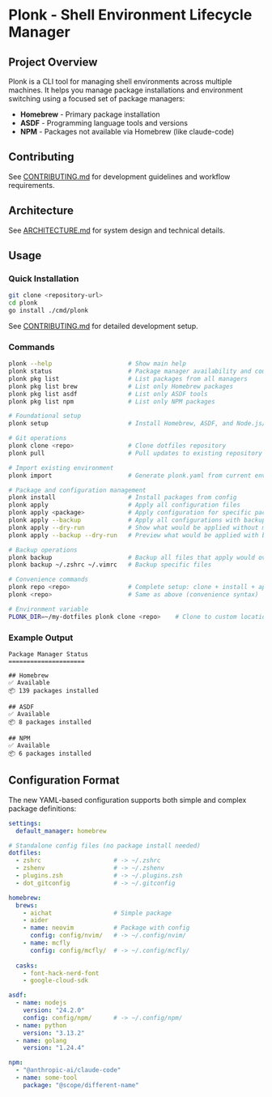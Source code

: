 # Plonk - Shell Environment Lifecycle Manager

## Project Overview

Plonk is a CLI tool for managing shell environments across multiple machines. It helps you manage package installations and environment switching using a focused set of package managers:

- **Homebrew** - Primary package installation
- **ASDF** - Programming language tools and versions
- **NPM** - Packages not available via Homebrew (like claude-code)

## Contributing

See [CONTRIBUTING.md](CONTRIBUTING.md) for development guidelines and workflow requirements.

## Architecture

See [ARCHITECTURE.md](ARCHITECTURE.md) for system design and technical details.


## Usage

### Quick Installation
```bash
git clone <repository-url>
cd plonk
go install ./cmd/plonk
```

See [CONTRIBUTING.md](CONTRIBUTING.md) for detailed development setup.

### Commands
```bash
plonk --help                     # Show main help
plonk status                     # Package manager availability and counts
plonk pkg list                   # List packages from all managers
plonk pkg list brew              # List only Homebrew packages
plonk pkg list asdf              # List only ASDF tools
plonk pkg list npm               # List only NPM packages

# Foundational setup
plonk setup                      # Install Homebrew, ASDF, and Node.js/NPM

# Git operations
plonk clone <repo>               # Clone dotfiles repository
plonk pull                       # Pull updates to existing repository

# Import existing environment
plonk import                     # Generate plonk.yaml from current environment

# Package and configuration management
plonk install                    # Install packages from config
plonk apply                      # Apply all configuration files
plonk apply <package>            # Apply configuration for specific package
plonk apply --backup             # Apply all configurations with backup
plonk apply --dry-run            # Show what would be applied without making changes
plonk apply --backup --dry-run   # Preview what would be applied with backup

# Backup operations
plonk backup                     # Backup all files that apply would overwrite
plonk backup ~/.zshrc ~/.vimrc   # Backup specific files

# Convenience commands
plonk repo <repo>                # Complete setup: clone + install + apply
plonk <repo>                     # Same as above (convenience syntax)

# Environment variable
PLONK_DIR=~/my-dotfiles plonk clone <repo>    # Clone to custom location
```

### Example Output
```
Package Manager Status
=====================

## Homebrew
✅ Available
📦 139 packages installed

## ASDF
✅ Available
📦 8 packages installed

## NPM
✅ Available
📦 6 packages installed
```

## Configuration Format

The new YAML-based configuration supports both simple and complex package definitions:

```yaml
settings:
  default_manager: homebrew

# Standalone config files (no package install needed)
dotfiles:
  - zshrc                    # -> ~/.zshrc
  - zshenv                   # -> ~/.zshenv
  - plugins.zsh              # -> ~/.plugins.zsh
  - dot_gitconfig            # -> ~/.gitconfig

homebrew:
  brews:
    - aichat                 # Simple package
    - aider
    - name: neovim           # Package with config
      config: config/nvim/   # -> ~/.config/nvim/
    - name: mcfly
      config: config/mcfly/  # -> ~/.config/mcfly/
  
  casks:
    - font-hack-nerd-font
    - google-cloud-sdk

asdf:
  - name: nodejs
    version: "24.2.0"
    config: config/npm/      # -> ~/.config/npm/
  - name: python
    version: "3.13.2"
  - name: golang
    version: "1.24.4"

npm:
  - "@anthropic-ai/claude-code"
  - name: some-tool
    package: "@scope/different-name"
```

